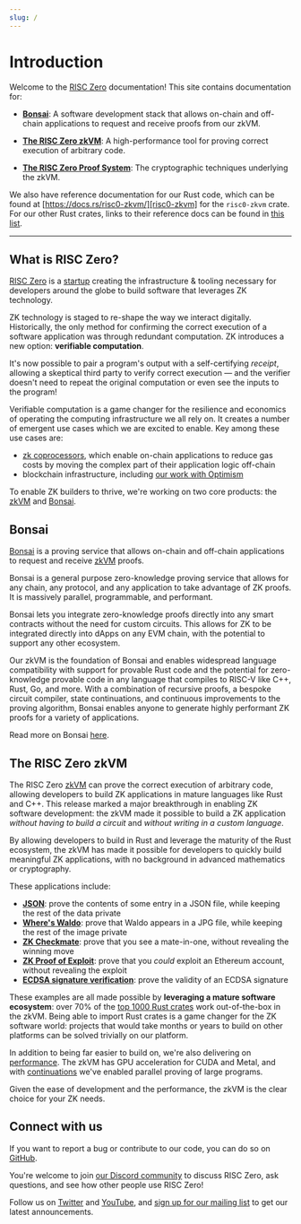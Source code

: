 ```yaml
---
slug: /
---
```


# Introduction

Welcome to the [RISC Zero] documentation! This site contains documentation for:

- **[Bonsai]**: A software development stack that allows on-chain and off-chain
  applications to request and receive proofs from our zkVM.

- **[The RISC Zero zkVM][zkVM]**: A high-performance tool for proving correct
  execution of arbitrary code.

- **[The RISC Zero Proof System][proof-system]**: The cryptographic techniques
  underlying the zkVM.

We also have reference documentation for our Rust code, which can be found at
[https://docs.rs/risc0-zkvm/][risc0-zkvm] for the `risc0-zkvm` crate. For our
other Rust crates, links to their reference docs can be found in [this
list][rust-libraries].

---

## What is RISC Zero?

[RISC Zero] is a [startup] creating the infrastructure & tooling necessary for
developers around the globe to build software that leverages ZK technology.

ZK technology is staged to re-shape the way we interact digitally. Historically,
the only method for confirming the correct execution of a software application
was through redundant computation. ZK introduces a new option: **verifiable
computation**.

It's now possible to pair a program's output with a self-certifying _receipt_,
allowing a skeptical third party to verify correct execution — and the verifier
doesn't need to repeat the original computation or even see the inputs to the
program!

Verifiable computation is a game changer for the resilience and economics of
operating the computing infrastructure we all rely on. It creates a number of
emergent use cases which we are excited to enable. Key among these use cases
are:

- [zk coprocessors], which enable on-chain applications to reduce gas costs by
  moving the complex part of their application logic off-chain
- blockchain infrastructure, including [our work with Optimism][optimism]

To enable ZK builders to thrive, we're working on two core products: the [zkVM]
and [Bonsai].

## Bonsai

[Bonsai] is a proving service that allows on-chain and off-chain applications to
request and receive [zkVM] proofs.

Bonsai is a general purpose zero-knowledge proving service that allows for any
chain, any protocol, and any application to take advantage of ZK proofs. It is
massively parallel, programmable, and performant.

Bonsai lets you integrate zero-knowledge proofs directly into any smart
contracts without the need for custom circuits. This allows for ZK to be
integrated directly into dApps on any EVM chain, with the potential to support
any other ecosystem.

Our zkVM is the foundation of Bonsai and enables widespread language
compatibility with support for provable Rust code and the potential for
zero-knowledge provable code in any language that compiles to RISC-V like C++,
Rust, Go, and more. With a combination of recursive proofs, a bespoke circuit
compiler, state continuations, and continuous improvements to the proving
algorithm, Bonsai enables anyone to generate highly performant ZK proofs for a
variety of applications.

Read more on Bonsai [here][Bonsai].

## The RISC Zero zkVM

The RISC Zero [zkVM] can prove the correct execution of arbitrary code, allowing
developers to build ZK applications in mature languages like Rust and C++. This
release marked a major breakthrough in enabling ZK software development: the
zkVM made it possible to build a ZK application _without having to build a
circuit_ and _without writing in a custom language_.

By allowing developers to build in Rust and leverage the maturity of the Rust
ecosystem, the zkVM has made it possible for developers to quickly build
meaningful ZK applications, with no background in advanced mathematics or
cryptography.

These applications include:

- **[JSON]**: prove the contents of some entry in a JSON file, while keeping the
  rest of the data private
- **[Where's Waldo][waldo]**: prove that Waldo appears in a JPG file, while
  keeping the rest of the image private
- **[ZK Checkmate][chess]**: prove that you see a mate-in-one, without revealing
  the winning move
- **[ZK Proof of Exploit][zkpoex]**: prove that you _could_ exploit an Ethereum
  account, without revealing the exploit
- **[ECDSA signature verification][ecdsa]**: prove the validity of an ECDSA
  signature

These examples are all made possible by **leveraging a mature software
ecosystem**: over 70% of the [top 1000 Rust crates][crate-validation] work
out-of-the-box in the zkVM. Being able to import Rust crates is a game changer
for the ZK software world: projects that would take months or years to build on
other platforms can be solved trivially on our platform.

In addition to being far easier to build on, we're also delivering on
[performance]. The zkVM has GPU acceleration for CUDA and Metal, and with
[continuations] we've enabled parallel proving of large programs.

Given the ease of development and the performance, the zkVM is the clear choice
for your ZK needs.

## Connect with us

If you want to report a bug or contribute to our code, you can do so on
[GitHub][risc0-repo].

You're welcome to join [our Discord community][discord] to discuss RISC Zero,
ask questions, and see how other people use RISC Zero!

Follow us on [Twitter] and [YouTube], and [sign up for our mailing
list][mailing-list] to get our latest announcements.

[Bonsai]: ./bonsai/bonsai-overview.md
[chess]: https://github.com/risc0/risc0/tree/release-0.20/examples/chess
[continuations]: https://risczero.com/news/continuations
[crate-validation]: https://reports.risczero.com/crates-validation
[discord]: https://discord.gg/risczero
[ecdsa]: https://github.com/risc0/risc0/tree/release-0.20/examples/ecdsa
[JSON]: https://github.com/risc0/risc0/tree/release-0.20/examples/json
[mailing-list]: https://fmree464va4.typeform.com/to/X3KJB85v
[optimism]: https://www.theblock.co/post/240929/optimism-zk-proof-proposals
[performance]: ./zkvm/benchmarks.md
[proof-system]: /proof-system
[RISC Zero]: https://risczero.com
[risc0-repo]: https://github.com/risc0/risc0
[risc0-zkvm]: https://docs.rs/risc0-zkvm
[rust-libraries]: https://github.com/risc0/risc0#rust-libraries
[startup]: https://risczero.com/news/series-a
[twitter]: https://twitter.com/risczero
[waldo]: https://risczero.com/news/waldo
[YouTube]: https://www.youtube.com/@risczero
[zk coprocessors]: https://www.risczero.com/blog/a-guide-to-zk-coprocessors-for-scalability
[zkpoex]: https://risczero.com/news/zkpoex
[zkVM]: ./zkvm/zkvm_overview.md
